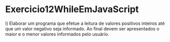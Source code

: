 # Exercicio12WhileEmJavaScript
l)     Elaborar  um  programa  que  efetue  a  leitura  de  valores  positivos  inteiros  até  que  um  valor  negativo seja  informado.  Ao  final  devem  ser  apresentados  o  maior  e  o  menor  valores  informados  pelo usuário. 
